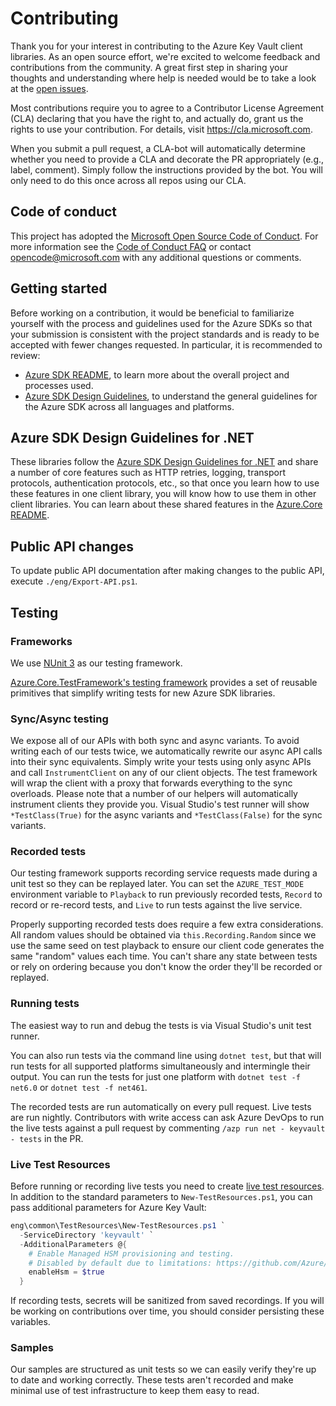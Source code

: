 # Contributing

Thank you for your interest in contributing to the Azure Key Vault client libraries. As an open source effort, we're excited to welcome feedback and contributions from the community. A great first step in sharing your thoughts and understanding where help is needed would be to take a look at the [open issues][open_issues].

Most contributions require you to agree to a Contributor License Agreement (CLA) declaring that you have the right to, and actually do, grant us the rights to use your contribution. For details, visit <https://cla.microsoft.com>.

When you submit a pull request, a CLA-bot will automatically determine whether you need to provide a CLA and decorate the PR appropriately (e.g., label, comment). Simply follow the instructions provided by the bot. You will only need to do this once across all repos using our CLA.

## Code of conduct

This project has adopted the [Microsoft Open Source Code of Conduct][code_of_conduct]. For more information see the [Code of Conduct FAQ][code_of_conduct_faq] or contact [opencode@microsoft.com](mailto:opencode@microsoft.com) with any additional questions or comments.

## Getting started

Before working on a contribution, it would be beneficial to familiarize yourself with the process and guidelines used for the Azure SDKs so that your submission is consistent with the project standards and is ready to be accepted with fewer changes requested. In particular, it is recommended to review:

- [Azure SDK README][sdk_readme], to learn more about the overall project and processes used.
- [Azure SDK Design Guidelines][sdk_design_guidelines], to understand the general guidelines for the Azure SDK across all languages and platforms.

## Azure SDK Design Guidelines for .NET

These libraries follow the [Azure SDK Design Guidelines for .NET][sdk_design_guidelines_dotnet] and share a number of core features such as HTTP retries, logging, transport protocols, authentication protocols, etc., so that once you learn how to use these features in one client library, you will know how to use them in other client libraries. You can learn about these shared features in the [Azure.Core README][sdk_dotnet_code_readme].

## Public API changes

To update public API documentation after making changes to the public API, execute `./eng/Export-API.ps1`.

## Testing

### Frameworks

We use [NUnit 3][nunit] as our testing framework.

[Azure.Core.TestFramework's testing framework][core_tests] provides a set of reusable primitives that simplify writing tests for new Azure SDK libraries.

### Sync/Async testing

We expose all of our APIs with both sync and async variants. To avoid writing each of our tests twice, we automatically rewrite our async API calls into their sync equivalents. Simply write your tests using only async APIs and call `InstrumentClient` on any of our client objects. The test framework will wrap the client with a proxy that forwards everything to the sync overloads. Please note that a number of our helpers will automatically instrument clients they provide you. Visual Studio's test runner will show `*TestClass(True)` for the async variants and `*TestClass(False)` for the sync variants.

### Recorded tests

Our testing framework supports recording service requests made during a unit test so they can be replayed later. You can set the `AZURE_TEST_MODE` environment variable to `Playback` to run previously recorded tests, `Record` to record or re-record tests, and `Live` to run tests against the live service.

Properly supporting recorded tests does require a few extra considerations. All random values should be obtained via `this.Recording.Random` since we use the same seed on test playback to ensure our client code generates the same "random" values each time. You can't share any state between tests or rely on ordering because you don't know the order they'll be recorded or replayed.

### Running tests

The easiest way to run and debug the tests is via Visual Studio's unit test runner.

You can also run tests via the command line using `dotnet test`, but that will run tests for all supported platforms simultaneously and intermingle their output. You can run the tests for just one platform with `dotnet test -f net6.0` or `dotnet test -f net461`.

The recorded tests are run automatically on every pull request. Live tests are run nightly. Contributors with write access can ask Azure DevOps to run the live tests against a pull request by commenting `/azp run net - keyvault - tests` in the PR.

### Live Test Resources

Before running or recording live tests you need to create [live test resources][live_tests]. In addition to the standard parameters to `New-TestResources.ps1`, you can pass additional parameters for Azure Key Vault:

```powershell
eng\common\TestResources\New-TestResources.ps1 `
  -ServiceDirectory 'keyvault' `
  -AdditionalParameters @{
    # Enable Managed HSM provisioning and testing.
    # Disabled by default due to limitations: https://github.com/Azure/azure-sdk-for-net/issues/16531
    enableHsm = $true
  }
```

If recording tests, secrets will be sanitized from saved recordings. If you will be working on contributions over time, you should consider persisting these variables.

### Samples

Our samples are structured as unit tests so we can easily verify they're up to date and working correctly. These tests aren't recorded and make minimal use of test infrastructure to keep them easy to read.

[code_of_conduct_faq]: https://opensource.microsoft.com/codeofconduct/faq/
[code_of_conduct]: https://opensource.microsoft.com/codeofconduct/
[core_tests]: https://github.com/Azure/azure-sdk-for-net/tree/main/sdk/core/Azure.Core.TestFramework
[live_tests]: https://github.com/Azure/azure-sdk-for-net/blob/main/eng/common/TestResources/README.md
[nunit]: https://github.com/nunit/docs/wiki
[open_issues]: https://github.com/Azure/azure-sdk-for-net/issues?utf8=%E2%9C%93&q=is%3Aopen+is%3Aissue+label%3AClient+label%3AKeyVault
[sdk_design_guidelines_dotnet]: https://azure.github.io/azure-sdk/dotnet_introduction.html
[sdk_design_guidelines]: https://azure.github.io/azure-sdk/general_introduction.html
[sdk_readme]: https://github.com/Azure/azure-sdk
[sdk_dotnet_code_readme]: https://github.com/Azure/azure-sdk-for-net/blob/main/sdk/core/Azure.Core/README.md
